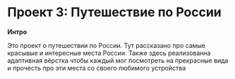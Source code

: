 # Проект 3: Путешествие по России

**Интро**

Это проект о путешествии по России.
Тут рассказано про самые красывые и интересные места России.
Также здесь реализованна адаптивная вёрстка чтобы каждый мог посмотреть на прекрасные вида и прочесть про эти места со своего любимого устройства



